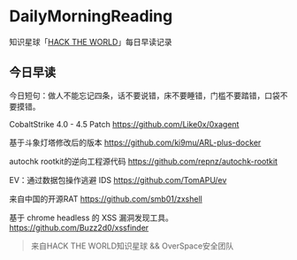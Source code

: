 # DailyMorningReading

知识星球「[HACK THE WORLD](https://public.zsxq.com/groups/225824414251.html)」每日早读记录

## 今日早读

今日短句：做人不能忘记四条，话不要说错，床不要睡错，门槛不要踏错，口袋不要摸错。

CobaltStrike 4.0 - 4.5 Patch
https://github.com/Like0x/0xagent

基于斗象灯塔修改后的版本
https://github.com/ki9mu/ARL-plus-docker

autochk rootkit的逆向工程源代码
https://github.com/repnz/autochk-rootkit

EV：通过数据包操作逃避 IDS
https://github.com/TomAPU/ev

来自中国的开源RAT
https://github.com/smb01/zxshell

基于 chrome headless 的 XSS 漏洞发现工具。
https://github.com/Buzz2d0/xssfinder

> 来自HACK THE WORLD知识星球 && OverSpace安全团队